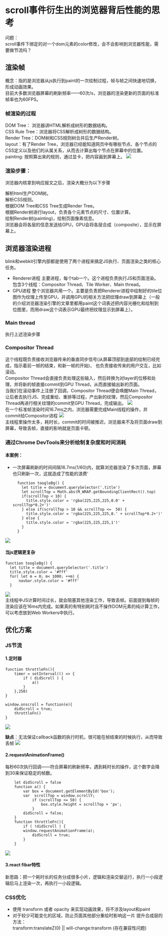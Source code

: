 # scroll事件衍生出的浏览器背后性能的思考
问题：  
  scroll事件下绑定的对一个dom元素的color修改，会不会影响到浏览器性能，需要做节流吗？	
## 渲染帧
概念：指的是浏览器从js执行到paint的一次绘制过程，帧与帧之间快速地切换，形成动画效果。      
目前大多数浏览器屏幕的刷新频率——60次/s，浏览器的渲染更新的页面的标准帧率也为60FPS。

### 帧渲染的过程
DOM Tree： 浏览器讲HTML解析成树形的数据结构。  
CSS Rule Tree：浏览器将CSS解析成树形的数据结构。  
Render Tree：DOM树和CSS规则树合并后生产Render树。  
layout：有了Render Tree，浏览器已经能知道网页中有哪些节点、各个节点的CSS定义以及他们的从属关系，从而去计算出每个节点在屏幕中的位置。  
painting: 按照算出来的规则，通过显卡，把内容画到屏幕上。
![](scriptloop.jpg)
### 渲染步骤： 
浏览器内核拿到响应报文之后，渲染大概分为以下步骤

解析html生产DOM树。  
解析CSS规则。  
根据DOM Tree和CSS Tree生成Render Tree。  
根据Render树进行layout，负责各个元素节点的尺寸、位置计算。  
绘制Render树(painting)，绘制页面像素信息。  
浏览器会将各层的信息发送给GPU，GPU会将各层合成（composite），显示在屏幕上。  
## 浏览器渲染进程
blink和webkit引擎内部都是使用了两个进程来搞定JS执行、页面渲染之类的核心任务。

* Renderer进程
主要进程，每个tab一个。这个进程负责执行JS和页面渲染。包含3个线程：Compositor Thread、Tile Worker、Main thread。
* GPU进程
整个浏览器共用一个。主要是负责把Renderer进程中绘制好的tile位图作为纹理上传至GPU，并调用GPU的相关方法把纹理draw到屏幕上（一般的介绍浏览器渲染引擎的文章里都用paint这个词表述把内容光栅化和绘制到位图里，而用draw这个词表示GPU最终把纹理显示到屏幕上）。
### Main thread
执行上述渲染步骤
### Compositor Thread
这个线程既负责接收浏览器传来的垂直同步信号(从屏幕顶部到底部的绘制已经完成，指示着前一帧的结束，和新一帧的开始)， 也负责接收传来的用户交互，比如滚动。  
Compositor Thread会直接负责处理这些输入，然后转换为对layer的位移和处理，并将新的帧直接commit到GPU Thread，从而直接输出新的页面。  
当我们在滚动事件上注册了回调，Compositor Thread便会唤醒Main Thread，让后者去执行JS、完成重绘、重排等过程，产出新的纹理，然后Compositor Thread再进行相关纹理的commit至GPU Thread，完成输出。
![](scriptoop.jpg)  
在一个标准帧渲染时间16.7ms之内，浏览器需要完成Main线程的操作，并commit给Compositor进程
![](compositor_no.jpg)  
主线程里操作太多，耗时长，commit的时间被推迟，浏览器来不及将页面draw到屏幕，导致丢帧，直接的影响就是页面卡顿。
### 通过Chrome DevTools来分析绘制复杂度和时间消耗
#### 本案例：   

* 一次屏幕刷新的时间间隔16.7ms(1/60)内，就算浏览器渲染了多次页面，屏幕也只刷新一次，这就造成了性能的浪费’

	
		function toogleBg() {
		  let title = document.querySelector('.title')
		  let scrollTop = Math.abs(M_WRAP.getBoundingClientRect().top)
		  if(scrollTop < 10) {
			title.style.color = 'rgba(225,225,225,0.0' + scrollTop*0.2+')'    
		  } else if(scrollTop > 10 && scrollTop <=  50) {
		    title.style.color = 'rgba(225,225,225,0.' + scrollTop*0.2+')'
		  } else {
		    title.style.color = 'rgba(225,225,225,1')'            
		  }
		} 
![](xiao.png)  
#### 当js逻辑更复杂
	
	function toogleBg() {
	  let title = document.querySelector('.title')
	  title.style.color = '#fff'
	  for( let m = 0; m< 1000; ++m) {
	      navbar.style.color = '#fff'
	  }
![](serinterval.png)  
主线程中JS计算时间过长，就会阻塞其他渲染工作，导致丢帧。前面提到每帧的渲染应该在16ms内完成。如果真的有特别耗时且不操作DOM元素的纯计算工作，可以考虑放到Web Workers中执行。
## 优化方案
### JS节流
#### 1.定时器

	function throttleFn(){
    	timer = setInterval(() => {
    		if ( didScroll ) {
    			a()
    		}
	    },250)
	}

	window.onscroll = function(e){
		didScroll = true;
		throttleFn()
	}

![](setinterval.png)

**缺点**：无法保证callback函数的执行时机，很可能在帧结束的时候执行，从而导致丢帧
![](settimeout.png)
#### 2.requestAnimationFrame()
每秒60次执行回调——符合屏幕的刷新频率，遇到耗时长的操作，这个数字会降到30来保证稳定的帧数。

		let didScroll = false
		function a() {
			var box = document.getElementById('box');
			var  scrollTop = window.scrollY;
			    if (scrollTop <= 50) {
			    	box.style.height = scrollTop + 'px';
			   	}
		  	didScroll = false;
		}	
		function throttleFn(){
		 	if ( !didScroll ) {
			window.requestAnimationFrame(a);
				didScroll = true;
	    	}
		}
![](16fps.png)

#### 3.react fibar特性
新思路：把一个耗时长的任务分成很多小片，逻辑和渲染交替运行，执行一小段逻辑后马上渲染一次，再执行一小段逻辑。
### CSS优化
* 使用 transform 或者 opacity 来实现动画效果，将不涉及layout和paint
* 对于较少可能变化的区域，防止页面其他部分重绘时影响这一片 提升合成层的方法：  
   transform:translateZ(0) || will-change:transform
(存在兼容性问题)